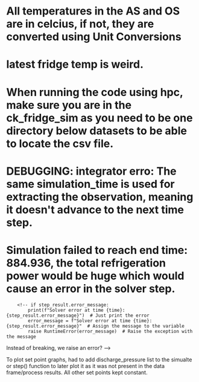 # All temperatures in the AS and OS are in celcius, if not, they are converted using Unit Conversions
# latest fridge temp is weird.

# When running the code using hpc, make sure you are in the ck_fridge_sim as you need to be one directory below datasets to be able to locate the csv file.


<!-- The variation in time steps and the simulation ending slightly before the expected final time occurs because the numerical solver you're using (likely an ODE solver) adjusts the step size dynamically based on error estimates and system dynamics. The solver's primary goal is to maintain accuracy and stability rather than hitting exact time points. This is why:

Adaptive Time-Stepping: The solver adjusts the time step based on the local error, which means the steps might not align perfectly with your expected final time (e.g., exactly 3 minutes).

Solver Termination: The solver might stop the simulation slightly before the final time if the next step would exceed the time boundary or if it determines that further refinement isn't necessary within the accuracy constraints.

This behavior is typical and is intended to ensure the simulation remains accurate and stable. If exact time alignment is critical, you might need to adjust the solver settings or interpolate the results to include the final time point. -->

# DEBUGGING: integrator erro: The same simulation_time is used for extracting the observation, meaning it doesn't advance to the next time step.

# Simulation failed to reach end time: 884.936, the total refrigeration power would be huge which would cause an error in the solver step. 

<!-- Yes, the total refrigeration power over a 15-minute time step is likely calculated regularly throughout the simulation, with updates at each internal time step of the simulation process. However, for practical calculations or further analysis, you can indeed take the final value of total_refrigeration_power__kw at the end of the 15-minute time step and assume it to be constant for that time period. -->

        <!-- if step_result.error_message:
            print(f"Solver error at time {time}: {step_result.error_message}")  # Just print the error
            error_message = f"Solver error at time {time}: {step_result.error_message}"  # Assign the message to the variable
            raise RuntimeError(error_message)  # Raise the exception with the message
Instead of breaking, we raise an error? -->

To plot set point graphs, had to add discharge_pressure list to the simualte or step() function to later plot it as it was not present in the data frame/process results. All other set points kept constant.